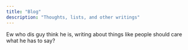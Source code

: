 ```yaml
---
title: "Blog"
description: "Thoughts, lists, and other writings"
---
```

Ew who dis guy think he is, writing about things like people should care what he has to say?